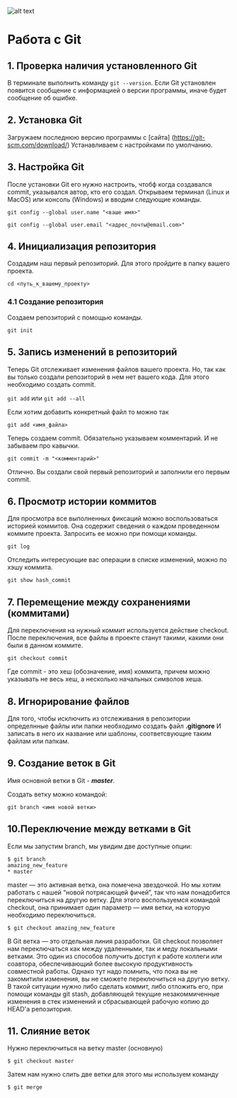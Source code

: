 ![alt text](2color-lightbg@2x.png)
# Работа с Git
## 1. Проверка наличия установленного Git
В терминале выполнить команду `git --version`. Если Git установлен появится сообщение с информацией о версии программы, иначе будет сообщение об ошибке.

## 2. Установка Git
Загружаем последнюю версию программы с [сайта] (https://git-scm.com/download/)
Устанавливаем с настройками по умолчанию.

## 3. Настройка Git
После установки Git его нужно настроить, чтобф когда создавался commit, указывался автор, кто его создал.
Открываем терминал (Linux и MacOS) или консоль (Windows) и вводим следующие команды.

`git config --global user.name "<ваше имя>"`

`git config --global user.email "<адрес_почты@email.com>"`
## 4. Инициализация репозитория
Создадим наш первый репозиторий. Для этого пройдите в папку вашего проекта.

`cd <путь_к_вашему_проекту>`

### 4.1 Создание репозитория

Создаем репозиторий с помощью команды.

`git init`
## 5. Запись изменений в репозиторий 
Теперь Git отслеживает изменения файлов вашего проекта. Но, так как вы только создали репозиторий в нем нет вашего кода. Для этого необходимо создать commit.

`git add`
или
`git add --all`

Если хотим добавить конкретный файл то можно так

`git add <имя_файла>` 

Теперь создаем commit. Обязательно указываем комментарий.
И не забываем про кавычки.

`git commit -m "<комментарий>"`

Отлично. Вы создали свой первый репозиторий и заполнили его первым commit.
## 6. Просмотр истории коммитов
Для просмотра все выполненных фиксаций можно воспользоваться историей коммитов. Она содержит сведения о каждом проведенном коммите проекта. Запросить ее можно при помощи команды.

`git log`

Отследить интересующие вас операции в списке изменений, можно по хэшу коммита.

`git show hash_commit`
## 7. Перемещение между сохранениями (коммитами)

Для переключения на нужный коммит используется действие checkout. После переключения, все файлы в проекте станут такими, какими они были в данном коммите.

`git checkout commit`

Где commit - это хеш (обозначение, имя) коммита, причем можно указывать не весь хеш, а несколько начальных символов хеша.
## 8. Игнорирование файлов
Для того, чтобы исключить из отслеживания в репозитории определнные файлы или папки необходимо создать файл **.gitignore** И записать в него их название или шаблоны, соответсвующие таким файлам или папкам.

## 9. Создание веток в Git
Имя основной ветки в Git - ***master***.

Создать ветку можно командой:
```
git branch <имя новой ветки>
```

## 10.Переключение между ветками в Git

Если мы запустим branch, мы увидим две доступные опции:

```
$ git branch
amazing_new_feature
* master
```

master — это активная ветка, она помечена звездочкой. Но мы хотим работать с нашей “новой потрясающей фичей”, так что нам понадобится переключиться на другую ветку. Для этого воспользуемся командой checkout, она принимает один параметр — имя ветки, на которую необходимо переключиться.

```
$ git checkout amazing_new_feature
```

В Git ветка — это отдельная линия разработки. Git checkout позволяет нам переключаться как между удаленными, так и меду локальными ветками. Это один из способов получить доступ к работе коллеги или соавтора, обеспечивающий более высокую продуктивность совместной работы. Однако тут надо помнить, что пока вы не закомитили изменения, вы не сможете переключиться на другую ветку. В такой ситуации нужно либо сделать коммит, либо отложить его, при помощи команды git stash, добавляющей текущие незакоммиченные изменения в стек изменений и сбрасывающей рабочую копию до HEAD'а репозитория.

## 11. Слияние веток 
Нужно переключиться  на ветку master (основную)

```
$ git checkout master
```
Затем нам нужно слить две ветки для этого мы используем команду

```
$ git merge
```